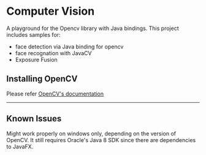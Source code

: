 Computer Vision
===============

A playground for the Opencv library with Java bindings. This project includes samples for:
 - face detection via Java binding for opencv
 - face recognation with JavaCV
 - Exposure Fusion

Installing OpenCV
-----------------
Please refer [OpenCV's documentation](http://opencv-java-tutorials.readthedocs.io/en/latest/01-installing-opencv-for-java.html)

---

Known Issues 
------------
Might work properly on windows only, depending on the version of OpenCV.
It still requires Oracle's Java 8 SDK since there are dependencies to JavaFX.